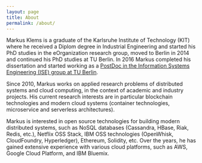 ```yaml
---
layout: page
title: About
permalink: /about/
---
```


Markus Klems is a graduate of the Karlsruhe Institute of Technology (KIT) where he received a Diplom degree in Industrial Engineering and started his PhD studies in the eOrganization research group, moved to Berlin in 2014 and continued his PhD studies at TU Berlin. In 2016 Markus completed his dissertation and started working as a [PostDoc in the Information Systems Engineering (ISE) group at TU Berlin][tub].

Since 2010, Markus works on applied research problems of distributed systems and cloud computing, in the context of academic and industry projects. His current research interests are in particular blockchain technologies and modern cloud systems (container technologies, microservice and serverless architectures).

Markus is interested in open source technologies for building modern distributed systems, such as NoSQL databases (Cassandra, HBase, Riak, Redis, etc.), Netflix OSS Stack, IBM OSS technologies (OpenWhisk, CloudFoundry, Hyperledger), Ethereum, Solidity, etc. Over the years, he has gained extensive experience with various cloud platforms, such as AWS, Google Cloud Platform, and IBM Bluemix.

[tub]: http://www.ise.tu-berlin.de/menue/team/dr_ing_markus_klems/parameter/en/